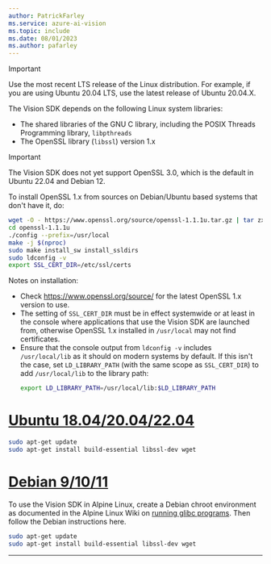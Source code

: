 ```yaml
---
author: PatrickFarley
ms.service: azure-ai-vision
ms.topic: include
ms.date: 08/01/2023
ms.author: pafarley
---
```


> [!IMPORTANT]
> Use the most recent LTS release of the Linux distribution. For example, if you are using Ubuntu 20.04 LTS, use the latest release of Ubuntu 20.04.X.

The Vision SDK depends on the following Linux system libraries:

- The shared libraries of the GNU C library, including the POSIX Threads Programming library, `libpthreads`
- The OpenSSL library (`libssl`) version 1.x

> [!IMPORTANT]
> The Vision SDK does not yet support OpenSSL 3.0, which is the default in Ubuntu 22.04 and Debian 12. 

To install OpenSSL 1.x from sources on Debian/Ubuntu based systems that don't have it, do:
```Bash
wget -O - https://www.openssl.org/source/openssl-1.1.1u.tar.gz | tar zxf -
cd openssl-1.1.1u
./config --prefix=/usr/local
make -j $(nproc)
sudo make install_sw install_ssldirs
sudo ldconfig -v
export SSL_CERT_DIR=/etc/ssl/certs
```
Notes on installation:
- Check https://www.openssl.org/source/ for the latest OpenSSL 1.x version to use.
- The setting of `SSL_CERT_DIR` must be in effect systemwide or at least in the console where applications that use the Vision SDK are launched from, otherwise OpenSSL 1.x installed in `/usr/local` may not find certificates.
- Ensure that the console output from `ldconfig -v` includes `/usr/local/lib` as it should on modern systems by default. If this isn't the case, set `LD_LIBRARY_PATH` (with the same scope as `SSL_CERT_DIR`) to add `/usr/local/lib` to the library path:
  ```Bash
  export LD_LIBRARY_PATH=/usr/local/lib:$LD_LIBRARY_PATH
  ```

# [Ubuntu 18.04/20.04/22.04](#tab/ubuntu)

```Bash
sudo apt-get update
sudo apt-get install build-essential libssl-dev wget
```

# [Debian 9/10/11](#tab/debian)

To use the Vision SDK in Alpine Linux, create a Debian chroot environment as documented in the Alpine Linux Wiki on [running glibc programs](https://wiki.alpinelinux.org/wiki/Running_glibc_programs). Then follow the Debian instructions here.

```Bash
sudo apt-get update
sudo apt-get install build-essential libssl-dev wget
```

---
